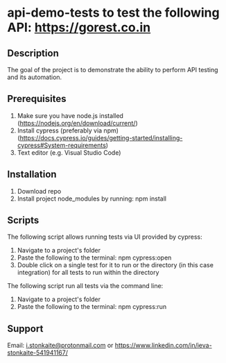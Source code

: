 # api-demo-tests to test the following API: https://gorest.co.in

## Description

The goal of the project is to demonstrate the ability to perform API testing and its automation.

## Prerequisites

1. Make sure you have node.js installed (https://nodejs.org/en/download/current/)
2. Install cypress (preferably via npm) (https://docs.cypress.io/guides/getting-started/installing-cypress#System-requirements)
3. Text editor (e.g. Visual Studio Code)

## Installation

1. Download repo
2. Install project node_modules by running:
   npm install

## Scripts

The following script allows running tests via UI provided by cypress:

1. Navigate to a project's folder
2. Paste the following to the terminal: npm cypress:open
3. Double click on a single test for it to run or the directory (in this case integration) for all tests to run within the directory

The following script run all tests via the command line:

1. Navigate to a project's folder
2. Paste the following to the terminal: npm cypress:run

## Support

Email: i.stonkaite@protonmail.com
or https://www.linkedin.com/in/ieva-stonkaite-541941167/

